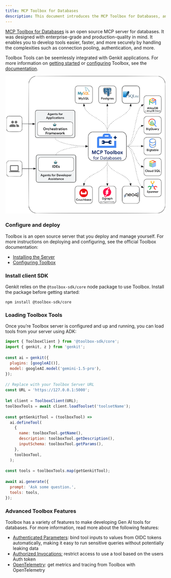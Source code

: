 ```yaml
---
title: MCP Toolbox for Databases
description: This document introduces the MCP Toolbox for Databases, an open-source MCP server designed for enterprise-grade database tool development, and explains its integration with Genkit applications.
---
```


[MCP Toolbox for Databases](https://github.com/googleapis/genai-toolbox) is an open source MCP server for databases. It was designed with enterprise-grade and production-quality in mind. It enables you to develop tools easier, faster, and more securely by handling the complexities such as connection pooling, authentication, and more.

Toolbox Tools can be seemlessly integrated with Genkit applications. For more
information on [getting
started](https://googleapis.github.io/genai-toolbox/getting-started/) or
[configuring](https://googleapis.github.io/genai-toolbox/getting-started/configure/)
Toolbox, see the
[documentation](https://googleapis.github.io/genai-toolbox/getting-started/introduction/).

![architecture](./assets/mcp_db_toolbox.png)

### Configure and deploy

Toolbox is an open source server that you deploy and manage yourself. For more
instructions on deploying and configuring, see the official Toolbox
documentation:

- [Installing the Server](https://googleapis.github.io/genai-toolbox/getting-started/introduction/#installing-the-server)
- [Configuring Toolbox](https://googleapis.github.io/genai-toolbox/getting-started/configure/)

### Install client SDK

Genkit relies on the `@toolbox-sdk/core` node package to use Toolbox. Install the
package before getting started:

```shell
npm install @toolbox-sdk/core
```

### Loading Toolbox Tools

Once you’re Toolbox server is configured and up and running, you can load tools
from your server using ADK:

```javascript
import { ToolboxClient } from '@toolbox-sdk/core';
import { genkit, z } from 'genkit';

const ai = genkit({
  plugins: [googleAI()],
  model: googleAI.model('gemini-1.5-pro'),
});

// Replace with your Toolbox Server URL
const URL = 'https://127.0.0.1:5000';

let client = ToolboxClient(URL);
toolboxTools = await client.loadToolset('toolsetName');

const getGenkitTool = (toolboxTool) =>
  ai.defineTool(
    {
      name: toolboxTool.getName(),
      description: toolboxTool.getDescription(),
      inputSchema: toolboxTool.getParams(),
    },
    toolboxTool,
  );

const tools = toolboxTools.map(getGenkitTool);

await ai.generate({
  prompt: 'Ask some question.',
  tools: tools,
});
```

### Advanced Toolbox Features

Toolbox has a variety of features to make developing Gen AI tools for databases.
For more information, read more about the following features:

- [Authenticated Parameters](https://googleapis.github.io/genai-toolbox/resources/tools/#authenticated-parameters): bind tool inputs to values from OIDC tokens automatically, making it easy to run sensitive queries without potentially leaking data
- [Authorized Invocations:](https://googleapis.github.io/genai-toolbox/resources/tools/#authorized-invocations) restrict access to use a tool based on the users Auth token
- [OpenTelemetry](https://googleapis.github.io/genai-toolbox/how-to/export_telemetry/): get metrics and tracing from Toolbox with OpenTelemetry
